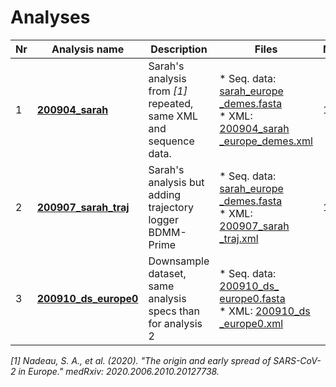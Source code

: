 # Analyses

| Nr | Analysis name      | Description |  Files | MCMC | ESS | Results | Notes |
| -- | ------------------ | ----------- | ------ | ---- | --- | ------- | ----- | 
| 1  | **[200904_sarah](analyses/200904_sarah_analysis_specs.md)**  | Sarah's analysis from *[1]* repeated, same XML and sequence data. | * Seq. data:  [sarah_europe<br>_demes.fasta](data/sarah_europe_demes.fasta) <br>* XML: [200904_sarah<br>_europe_demes.xml](analyses/200904_sarah_europe_demes.xml)  | 1e7 | ~ 300 |  | Similar results to original analysis. |
| 2  | **[200907_sarah_traj](analyses/200907_sarah_traj_specs.md)** | Sarah's analysis but adding trajectory logger BDMM-Prime |  * Seq. data:  [sarah_europe<br>_demes.fasta](data/sarah_europe_demes.fasta) <br>* XML: [200907_sarah<br>_traj.xml](analyses/200904_sarah_europe_demes.xml)  | 12000 | <<< 300 |  | Too slow, downsample dataset |
| 3  | **[200910_ds_europe0](analyses/200910_ds_europe0_specs.md)** | Downsample dataset, same analysis specs than for analysis 2 | * Seq. data:  [200910_ds_<br>europe0.fasta](data/200910_ds_europe0.fasta) <br>* XML: [200910_ds<br>_europe0.xml](analyses/200910_ds_europe0.xml)  | | |  | |

*[1] Nadeau, S. A., et al. (2020). "The origin and early spread of SARS-CoV-2 in Europe." medRxiv: 2020.2006.2010.20127738.*
